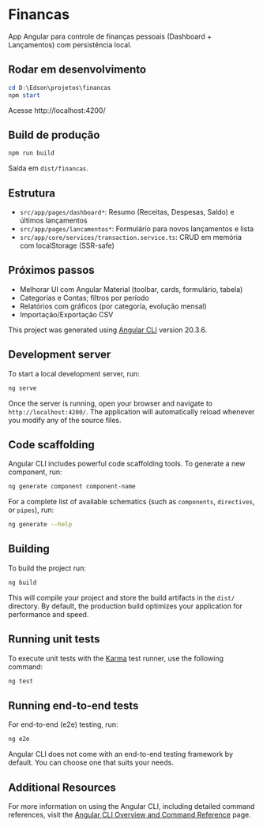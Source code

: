 # Financas

App Angular para controle de finanças pessoais (Dashboard + Lançamentos) com persistência local.

## Rodar em desenvolvimento

```powershell
cd D:\Edson\projetos\financas
npm start
```

Acesse http://localhost:4200/

## Build de produção

```powershell
npm run build
```

Saída em `dist/financas`.

## Estrutura

- `src/app/pages/dashboard*`: Resumo (Receitas, Despesas, Saldo) e últimos lançamentos
- `src/app/pages/lancamentos*`: Formulário para novos lançamentos e lista
- `src/app/core/services/transaction.service.ts`: CRUD em memória com localStorage (SSR-safe)

## Próximos passos

- Melhorar UI com Angular Material (toolbar, cards, formulário, tabela)
- Categorias e Contas; filtros por período
- Relatórios com gráficos (por categoria, evolução mensal)
- Importação/Exportação CSV


This project was generated using [Angular CLI](https://github.com/angular/angular-cli) version 20.3.6.

## Development server

To start a local development server, run:

```bash
ng serve
```

Once the server is running, open your browser and navigate to `http://localhost:4200/`. The application will automatically reload whenever you modify any of the source files.

## Code scaffolding

Angular CLI includes powerful code scaffolding tools. To generate a new component, run:

```bash
ng generate component component-name
```

For a complete list of available schematics (such as `components`, `directives`, or `pipes`), run:

```bash
ng generate --help
```

## Building

To build the project run:

```bash
ng build
```

This will compile your project and store the build artifacts in the `dist/` directory. By default, the production build optimizes your application for performance and speed.

## Running unit tests

To execute unit tests with the [Karma](https://karma-runner.github.io) test runner, use the following command:

```bash
ng test
```

## Running end-to-end tests

For end-to-end (e2e) testing, run:

```bash
ng e2e
```

Angular CLI does not come with an end-to-end testing framework by default. You can choose one that suits your needs.

## Additional Resources

For more information on using the Angular CLI, including detailed command references, visit the [Angular CLI Overview and Command Reference](https://angular.dev/tools/cli) page.
